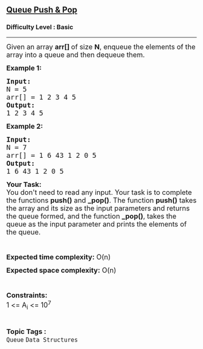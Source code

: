 <h2><a href="https://www.geeksforgeeks.org/problems/queue-designer/1?page=1&category=Stack,Queue&difficulty=School,Basic&sortBy=submissions">Queue Push & Pop</a></h2><h3>Difficulty Level : Basic</h3><hr><div class="problems_problem_content__Xm_eO"><div class="problemQuestion">
<p><span style="font-size:18px">Given an array <strong>arr[]&nbsp;</strong>of size <strong>N</strong>,&nbsp;enqueue the elements of the array into a queue and then dequeue them.</span></p>

<p><strong><span style="font-size:18px">Example 1:</span></strong></p>

<pre><span style="font-size:18px"><strong>Input:</strong></span>
<span style="font-size:18px">N = 5 
arr[] = 1 2 3 4 5 </span>
<span style="font-size:18px"><strong>Output:</strong> 
1 2 3 4 5</span></pre>

<p><span style="font-size:18px"><strong>Example 2:</strong></span></p>

<pre><span style="font-size:18px"><strong>Input:</strong>
N = 7
arr[] = 1 6 43 1 2 0 5
<strong>Output:</strong>
1 6 43 1 2 0 5</span></pre>

<p><span style="font-size:18px"><strong>Your Task:</strong><br>
You don't need to read any&nbsp;input. Your task is to complete the functions <strong>push()</strong> and <strong>_pop()</strong>. The function <strong>push()</strong> takes the array and its size as the input parameters and returns the queue formed, and the function <strong>_pop()</strong>, takes the queue as the input parameter&nbsp;and prints the elements of the queue.</span></p>

<p>&nbsp;</p>

<p><span style="font-size:18px"><strong>Expected time complexity:</strong> O(n)</span></p>

<p><span style="font-size:18px"><strong>Expected space complexity:</strong> O(n)</span></p>

<p>&nbsp;</p>

<p><span style="font-size:18px"><strong>Constraints:</strong><br>
1 &lt;= A<sub>i</sub> &lt;= 10<sup>7</sup></span></p>
</div>
</div><br><p><span style=font-size:18px><strong>Topic Tags : </strong><br><code>Queue</code>&nbsp;<code>Data Structures</code>&nbsp;